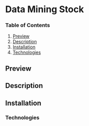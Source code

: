 # Data Mining Stock

### Table of Contents
1. [Preview](#preview)
2. [Description](#description)
3. [Installation](#installation)
4. [Technologies](#technologies)

## Preview

## Description


## Installation

### Technologies
